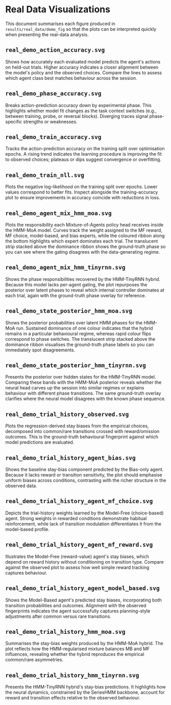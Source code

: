 # Real Data Visualizations

This document summarises each figure produced in `results/real_data/demo_fig` so that the plots can be interpreted quickly when presenting the real-data analysis.

## `real_demo_action_accuracy.svg`
Shows how accurately each evaluated model predicts the agent's actions on held-out trials. Higher accuracy indicates a closer alignment between the model's policy and the observed choices. Compare the lines to assess which agent class best matches behaviour across the session.

## `real_demo_phase_accuracy.svg`
Breaks action-prediction accuracy down by experimental phase. This highlights whether model fit changes as the task context switches (e.g., between training, probe, or reversal blocks). Diverging traces signal phase-specific strengths or weaknesses.

## `real_demo_train_accuracy.svg`
Tracks the action-prediction accuracy on the training split over optimisation epochs. A rising trend indicates the learning procedure is improving the fit to observed choices; plateaus or dips suggest convergence or overfitting.

## `real_demo_train_nll.svg`
Plots the negative log-likelihood on the training split over epochs. Lower values correspond to better fits. Inspect alongside the training-accuracy plot to ensure improvements in accuracy coincide with reductions in loss.

## `real_demo_agent_mix_hmm_moa.svg`
Plots the responsibility each Mixture-of-Agents policy head receives inside the HMM-MoA model. Curves track the weight assigned to the MF reward, MF choice, model-based, and bias experts, while the coloured ribbon along the bottom highlights which expert dominates each trial. The translucent strip stacked above the dominance ribbon shows the ground-truth phase so you can see where the gating disagrees with the data-generating regime.

## `real_demo_agent_mix_hmm_tinyrnn.svg`
Shows the phase responsibilities recovered by the HMM-TinyRNN hybrid. Because this model lacks per-agent gating, the plot repurposes the posterior over latent phases to reveal which internal controller dominates at each trial, again with the ground-truth phase overlay for reference.

## `real_demo_state_posterior_hmm_moa.svg`
Shows the posterior probabilities over latent HMM phases for the HMM-MoA run. Sustained dominance of one colour indicates that the hybrid remains in a particular behavioural regime, whereas rapid colour flips correspond to phase switches. The translucent strip stacked above the dominance ribbon visualises the ground-truth phase labels so you can immediately spot disagreements.

## `real_demo_state_posterior_hmm_tinyrnn.svg`
Presents the posterior over hidden states for the HMM-TinyRNN model. Comparing these bands with the HMM-MoA posterior reveals whether the neural head carves up the session into similar regimes or explains behaviour with different phase transitions. The same ground-truth overlay clarifies where the neural model disagrees with the known phase sequence.

## `real_demo_trial_history_observed.svg`
Plots the regression-derived stay biases from the empirical choices, decomposed into common/rare transitions crossed with reward/omission outcomes. This is the ground-truth behavioural fingerprint against which model predictions are evaluated.

## `real_demo_trial_history_agent_bias.svg`
Shows the baseline stay-bias component predicted by the Bias-only agent. Because it lacks reward or transition sensitivity, the plot should emphasise uniform biases across conditions, contrasting with the richer structure in the observed data.

## `real_demo_trial_history_agent_mf_choice.svg`
Depicts the trial-history weights learned by the Model-Free (choice-based) agent. Strong weights in rewarded conditions demonstrate habitual reinforcement, while lack of transition modulation differentiates it from the model-based profile.

## `real_demo_trial_history_agent_mf_reward.svg`
Illustrates the Model-Free (reward-value) agent's stay biases, which depend on reward history without conditioning on transition type. Compare against the observed plot to assess how well simple reward tracking captures behaviour.

## `real_demo_trial_history_agent_model_based.svg`
Shows the Model-Based agent's predicted stay biases, incorporating both transition probabilities and outcomes. Alignment with the observed fingerprints indicates the agent successfully captures planning-style adjustments after common versus rare transitions.

## `real_demo_trial_history_hmm_moa.svg`
Summarises the stay-bias weights produced by the HMM-MoA hybrid. The plot reflects how the HMM-regularised mixture balances MB and MF influences, revealing whether the hybrid reproduces the empirical common/rare asymmetries.

## `real_demo_trial_history_hmm_tinyrnn.svg`
Presents the HMM-TinyRNN hybrid's stay-bias predictions. It highlights how the neural dynamics, constrained by the SeriesHMM backbone, account for reward and transition effects relative to the observed behaviour.

